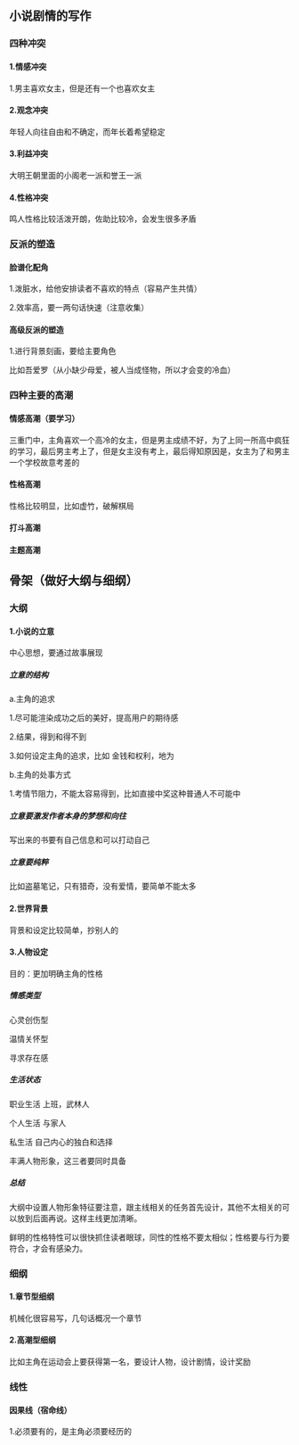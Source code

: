 ## 小说剧情的写作

### 四种冲突

#### 1.情感冲突

1.男主喜欢女主，但是还有一个也喜欢女主

#### 2.观念冲突

年轻人向往自由和不确定，而年长着希望稳定

#### 3.利益冲突

大明王朝里面的小阁老一派和誉王一派

#### 4.性格冲突

鸣人性格比较活泼开朗，佐助比较冷，会发生很多矛盾

### 反派的塑造

#### 脸谱化配角

1.泼脏水，给他安排读者不喜欢的特点（容易产生共情）

2.效率高，要一两句话快速（注意收集）

#### 高级反派的塑造

1.进行背景刻画，要给主要角色

比如吾爱罗（从小缺少母爱，被人当成怪物，所以才会变的冷血）

### 四种主要的高潮

#### 情感高潮（要学习）

三重门中，主角喜欢一个高冷的女主，但是男主成绩不好，为了上同一所高中疯狂的学习，最后男主考上了，但是女主没有考上，最后得知原因是，女主为了和男主一个学校故意考差的

#### 性格高潮

性格比较明显，比如虚竹，破解棋局

#### 打斗高潮

#### 主题高潮

## 骨架（做好大纲与细纲）

### 大纲

#### 1.小说的立意

中心思想，要通过故事展现

##### 立意的结构

a.主角的追求 

1.尽可能渲染成功之后的美好，提高用户的期待感

2.结果，得到和得不到

3.如何设定主角的追求，比如 金钱和权利，地为

b.主角的处事方式

1.考情节阻力，不能太容易得到，比如直接中奖这种普通人不可能中

##### 立意要激发作者本身的梦想和向往

写出来的书要有自己信息和可以打动自己 

##### 立意要纯粹

比如盗墓笔记，只有猎奇，没有爱情，要简单不能太多

#### 2.世界背景

背景和设定比较简单，抄别人的

#### 3.人物设定

目的：更加明确主角的性格

##### 情感类型

心灵创伤型

温情关怀型

寻求存在感 

##### 生活状态

职业生活 上班，武林人

个人生活 与家人

 私生活  自己内心的独白和选择

丰满人物形象，这三者要同时具备

##### 总结

大纲中设置人物形象特征要注意，跟主线相关的任务首先设计，其他不太相关的可以放到后面再说。这样主线更加清晰。

鲜明的性格特性可以很快抓住读者眼球，同性的性格不要太相似；性格要与行为要符合，才会有感染力。

### 细纲

#### 1.章节型细纲 

机械化很容易写，几句话概况一个章节

#### 2.高潮型细纲

比如主角在运动会上要获得第一名，要设计人物，设计剧情，设计奖励

### 线性

#### 因果线（宿命线）

1.必须要有的，是主角必须要经历的







